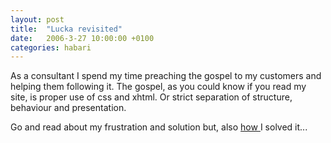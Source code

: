 ```yaml
---
layout: post
title:  "Lucka revisited"
date:   2006-3-27 10:00:00 +0100
categories: habari
---
```

As a consultant I spend my time preaching the gospel to my customers and helping them following it. The gospel, as you could know if you read my site, is proper use of css and xhtml. Or strict separation of structure, behaviour and presentation.

Go and read about my frustration and solution but, also <a href="http://www.wnas.nl/?page_id=122">how </a> I solved it...